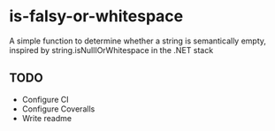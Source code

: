 # is-falsy-or-whitespace
A simple function to determine whether a string is semantically empty, inspired by string.isNullIOrWhitespace in the .NET stack

## TODO
* Configure CI
* Configure Coveralls
* Write readme